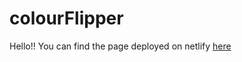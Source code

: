 # colourFlipper
Hello!!
You can find the page deployed on netlify [here](https://infallible-colden-6701bd.netlify.app/)
